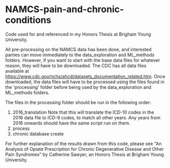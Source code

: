 # NAMCS-pain-and-chronic-conditions
Code used for and referenced in my Honors Thesis at Brigham Young University.

All pre-processing on the NAMCS data has been done, and interested parties can move immediately to the data_exploration and ML_methods folders.
However, if you want to start with the base data files for whatever reason, they will have to be downloaded.
The CDC has all data files available at https://www.cdc.gov/nchs/ahcd/datasets_documentation_related.htm.
Once downloaded, the data files will have to be processed using the files found in the 'processing' folder before being used by the data_exploration and ML_methods folders.

The files in the processing folder should be run in the following order:
1. 2016_translation
  Note that this will translate the ICD-10 codes in the 2016 data file to ICD-9 codes, to match all other years. Any years from 2016 onwards should have the same script run on them.
2. process
3. chronic database create

For further explanation of the results drawn from this code, please see "An Analysis of Opiate Prescription for Chronic Degenerative Disease and Other Pain Syndromes" by Catherine Sawyer, an Honors Thesis at Brigham Young University.

